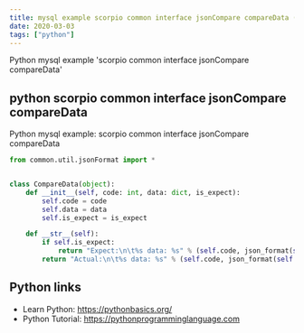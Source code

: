 ```yaml
---
title: mysql example scorpio common interface jsonCompare compareData (snippet)
date: 2020-03-03
tags: ["python"]
---
```

Python mysql example 'scorpio common interface jsonCompare compareData'


## python scorpio common interface jsonCompare compareData

Python mysql example: scorpio common interface jsonCompare compareData

```python
from common.util.jsonFormat import *


class CompareData(object):
    def __init__(self, code: int, data: dict, is_expect):
        self.code = code
        self.data = data
        self.is_expect = is_expect

    def __str__(self):
        if self.is_expect:
            return "Expect:\n\t%s data: %s" % (self.code, json_format(self.data))
        return "Actual:\n\t%s data: %s" % (self.code, json_format(self.data))


```

## Python links

- Learn Python: https://pythonbasics.org/
- Python Tutorial: https://pythonprogramminglanguage.com

